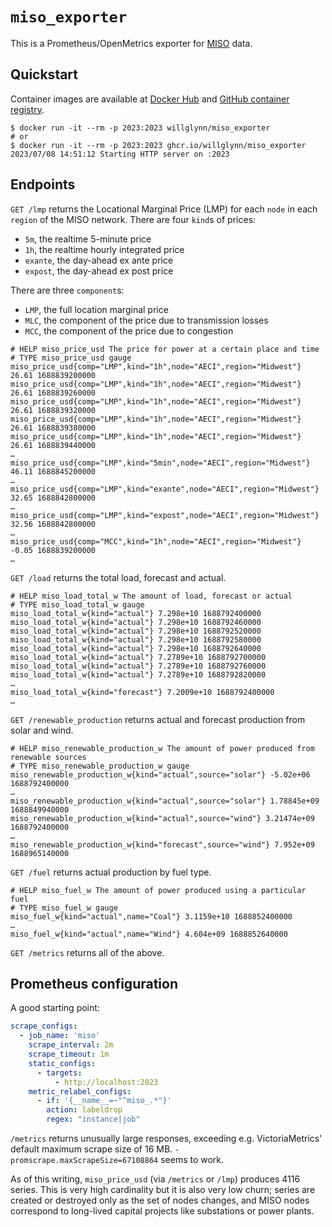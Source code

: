 # `miso_exporter`

This is a Prometheus/OpenMetrics exporter for [MISO](https://www.misoenergy.org) data.

## Quickstart

Container images are available at [Docker Hub](https://hub.docker.com/r/willglynn/miso_exporter) and [GitHub
container registry](https://github.com/willglynn/purpleair_exporter/pkgs/container/miso_exporter).

```shell
$ docker run -it --rm -p 2023:2023 willglynn/miso_exporter
# or
$ docker run -it --rm -p 2023:2023 ghcr.io/willglynn/miso_exporter
2023/07/08 14:51:12 Starting HTTP server on :2023
```

## Endpoints

`GET /lmp` returns the Locational Marginal Price (LMP) for each `node` in each `region` of the MISO network. There are
four `kind`s of prices:

* `5m`, the realtime 5-minute price
* `1h`, the realtime hourly integrated price
* `exante`, the day-ahead ex ante price
* `expost`, the day-ahead ex post price

There are three `component`s:

* `LMP`, the full location marginal price
* `MLC`, the component of the price due to transmission losses
* `MCC`, the component of the price due to congestion

```text
# HELP miso_price_usd The price for power at a certain place and time
# TYPE miso_price_usd gauge
miso_price_usd{comp="LMP",kind="1h",node="AECI",region="Midwest"} 26.61 1688839200000
miso_price_usd{comp="LMP",kind="1h",node="AECI",region="Midwest"} 26.61 1688839260000
miso_price_usd{comp="LMP",kind="1h",node="AECI",region="Midwest"} 26.61 1688839320000
miso_price_usd{comp="LMP",kind="1h",node="AECI",region="Midwest"} 26.61 1688839380000
miso_price_usd{comp="LMP",kind="1h",node="AECI",region="Midwest"} 26.61 1688839440000
…
miso_price_usd{comp="LMP",kind="5min",node="AECI",region="Midwest"} 46.11 1688845200000
…
miso_price_usd{comp="LMP",kind="exante",node="AECI",region="Midwest"} 32.65 1688842800000
…
miso_price_usd{comp="LMP",kind="expost",node="AECI",region="Midwest"} 32.56 1688842800000
…
miso_price_usd{comp="MCC",kind="1h",node="AECI",region="Midwest"} -0.05 1688839200000
…
```

`GET /load` returns the total load, forecast and actual.

```text
# HELP miso_load_total_w The amount of load, forecast or actual
# TYPE miso_load_total_w gauge
miso_load_total_w{kind="actual"} 7.298e+10 1688792400000
miso_load_total_w{kind="actual"} 7.298e+10 1688792460000
miso_load_total_w{kind="actual"} 7.298e+10 1688792520000
miso_load_total_w{kind="actual"} 7.298e+10 1688792580000
miso_load_total_w{kind="actual"} 7.298e+10 1688792640000
miso_load_total_w{kind="actual"} 7.2789e+10 1688792700000
miso_load_total_w{kind="actual"} 7.2789e+10 1688792760000
miso_load_total_w{kind="actual"} 7.2789e+10 1688792820000
…
miso_load_total_w{kind="forecast"} 7.2009e+10 1688792400000
…
```

`GET /renewable_production` returns actual and forecast production from solar and wind.

```text
# HELP miso_renewable_production_w The amount of power produced from renewable sources
# TYPE miso_renewable_production_w gauge
miso_renewable_production_w{kind="actual",source="solar"} -5.02e+06 1688792400000
…
miso_renewable_production_w{kind="actual",source="solar"} 1.78845e+09 1688849940000
miso_renewable_production_w{kind="actual",source="wind"} 3.21474e+09 1688792400000
…
miso_renewable_production_w{kind="forecast",source="wind"} 7.952e+09 1688965140000
```

`GET /fuel` returns actual production by fuel type.

```text
# HELP miso_fuel_w The amount of power produced using a particular fuel
# TYPE miso_fuel_w gauge
miso_fuel_w{kind="actual",name="Coal"} 3.1159e+10 1688852400000
…
miso_fuel_w{kind="actual",name="Wind"} 4.604e+09 1688852640000
```

`GET /metrics` returns all of the above.

## Prometheus configuration

A good starting point:

```yaml
scrape_configs:
  - job_name: 'miso'
    scrape_interval: 2m
    scrape_timeout: 1m
    static_configs:
      - targets:
          - http://localhost:2023
    metric_relabel_configs:
      - if: '{__name__=~"^miso_.*"}'
        action: labeldrop
        regex: "instance|job"
```

`/metrics` returns unusually large responses, exceeding e.g. VictoriaMetrics' default maximum scrape size of 16 MB.
`-promscrape.maxScrapeSize=67108864` seems to work.

As of this writing, `miso_price_usd` (via `/metrics` or `/lmp`) produces 4116 series. This is very high cardinality but
it is also very low churn; series are created or destroyed only as the set of nodes changes, and MISO nodes correspond
to long-lived capital projects like substations or power plants.
